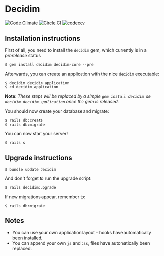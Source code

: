# Decidim

[![Code Climate](https://codeclimate.com/github/codegram/decidim/badges/gpa.svg)](https://codeclimate.com/github/codegram/decidim)
[![Circle CI](https://circleci.com/gh/codegram/decidim.svg?style=svg)](https://circleci.com/gh/codegram/decidim/tree/master)
[![codecov](https://codecov.io/gh/codegram/decidim/branch/master/graph/badge.svg)](https://codecov.io/gh/codegram/decidim)

## Installation instructions

First of all, you need to install the `decidim` gem, which currently is in a *prerelease* status.

```
$ gem install decidim decidim-core --pre
```

Afterwards, you can create an application with the nice `decidim` executable:

```
$ decidim decidim_application
$ cd decidim_application
```

**Note**: *These steps will be replaced by a simple `gem install decidim && decidim decidim_application` once the gem is released.*

You should now create your database and migrate:

```
$ rails db:create
$ rails db:migrate
```

You can now start your server!

```
$ rails s
```

## Upgrade instructions

```
$ bundle update decidim
```

And don't forget to run the upgrade script:

```
$ rails decidim:upgrade
```

If new migrations appear, remember to:

```
$ rails db:migrate
```

## Notes

* You can use your own application layout - hooks have automatically been installed.
* You can append your own `js` and `css`, files have automatically been replaced.
